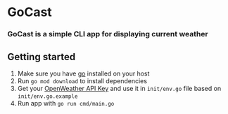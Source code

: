 # GoCast
### GoCast is a simple CLI app for displaying current weather

## Getting started
1. Make sure you have [go](https://go.dev/doc/install) installed on your host
1. Run `go mod download` to install dependencies
1. Get your [OpenWeather API Key](https://home.openweathermap.org/api_keys) and use it in `init/env.go` file based on `init/env.go.example`
1. Run app with `go run cmd/main.go`